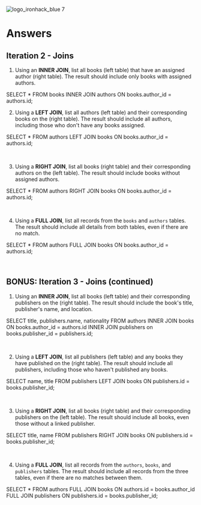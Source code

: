 ![logo_ironhack_blue 7](https://user-images.githubusercontent.com/23629340/40541063-a07a0a8a-601a-11e8-91b5-2f13e4e6b441.png)

# Answers

## Iteration 2 - Joins

1. Using an **INNER JOIN**, list all books (left table) that have an assigned author (right table). The result should include only books with assigned authors.

SELECT \* FROM books
INNER JOIN authors ON books.author_id = authors.id;
<br>

2. Using a **LEFT JOIN**, list all authors (left table) and their corresponding books on the (right table). The result should include all authors, including those who don't have any books assigned.

SELECT \* FROM authors
LEFT JOIN books ON books.author_id = authors.id;

<br>

3. Using a **RIGHT JOIN**, list all books (right table) and their corresponding authors on the (left table). The result should include books without assigned authors.

SELECT \* FROM authors
RIGHT JOIN books ON books.author_id = authors.id;

<br>

4. Using a **FULL JOIN**, list all records from the `books` and `authors` tables. The result should include all details from both tables, even if there are no match.

SELECT \* FROM authors
FULL JOIN books ON books.author_id = authors.id;

<br>

## BONUS: Iteration 3 - Joins (continued)

1. Using an **INNER JOIN**, list all books (left table) and their corresponding publishers on the (right table). The result should include the book's title, publisher's name, and location.

SELECT title, publishers.name, nationality FROM authors
INNER JOIN books ON books.author_id = authors.id
INNER JOIN publishers on books.publisher_id = publishers.id;

<br>

2. Using a **LEFT JOIN**, list all publishers (left table) and any books they have published on the (right table). The result should include all publishers, including those who haven't published any books.

SELECT name, title FROM publishers
LEFT JOIN books ON publishers.id = books.publisher_id;

<br>

3. Using a **RIGHT JOIN**, list all books (right table) and their corresponding publishers on the (left table). The result should include all books, even those without a linked publisher.

SELECT title, name FROM publishers
RIGHT JOIN books ON publishers.id = books.publisher_id;

<br>

4. Using a **FULL JOIN**, list all records from the `authors`, `books`, and `publishers` tables. The result should include all records from the three tables, even if there are no matches between them.

SELECT \* FROM authors
FULL JOIN books ON authors.id = books.author_id
FULL JOIN publishers ON publishers.id = books.publisher_id;

<br>
